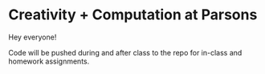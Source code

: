 # Creativity + Computation at Parsons

Hey everyone!

Code will be pushed during and after class to the repo for in-class and homework assignments.
